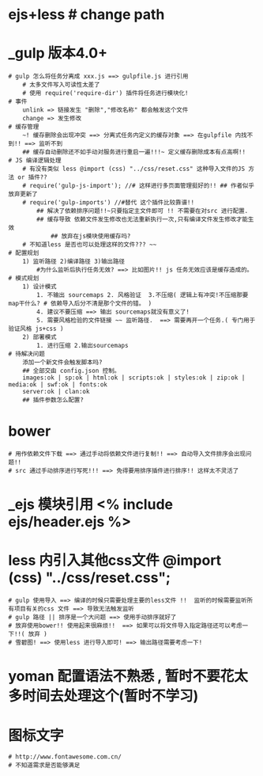﻿# ejs+less # change path

# _gulp 版本4.0+
    # gulp 怎么将任务分离成 xxx.js ==> gulpfile.js 进行引用
        # 太多文件写入可读性太差了
        # 使用 require('require-dir') 插件将任务进行模块化!
    # 事件
        unlink => 链接发生 "删除","修改名称" 都会触发这个文件
        change => 发生修改
    # 缓存管理
        ~! 缓存删除会出现冲突 ==> 分离式任务内定义的缓存对象 ==> 在gulpfile 内找不到!! ==> 监听不到
        ## 缓存自动删除还不如手动对服务进行重启一遍!!!~ 定义缓存删除成本有点高啊!!
    # JS 编译逻辑处理
        # 有没有类似 less @import (css) "../css/reset.css" 这种导入文件的JS 方法 or 插件??
        # require('gulp-js-import'); //# 这样进行多页面管理挺好的!! ## 作者似乎放弃更新了
        # require('gulp-imports') //#替代 这个插件比较靠谱!!
            ## 解决了依赖排序问题!!~只要指定主文件即可 !! 不需要在对src 进行配置.
            ## 缓存导致 依赖文件发生修改也无法重新执行一次,只有编译文件发生修改才能生效
                ## 放弃在js模块使用缓存吗?
        # 不知道less 是否也可以处理这样的文件??? ~~
    # 配置规划
        1) 监听路径 2)编译路径 3)输出路径
            #为什么监听后执行任务无效? ==> 比如图片!! js 任务无效应该是缓存造成的。
    # 模式规划
        1) 设计模式
            1. 不输出 sourcemaps 2. 风格验证  3.不压缩( 逻辑上有冲突!不压缩那要map干什么? # 依赖导入后分不清是那个文件的错。 )
            4. 建议不要压缩 ==> 输出 sourcemaps就没有意义了!
            5. 需要风格检验的文件链接 ~~ 监听路径.  ==> 需要再开一个任务.( 专门用于验证风格 js+css )
        2) 部署模式
            1. 进行压缩 2.输出sourcemaps
    # 待解决问题
        添加一个新文件会触发脚本吗?
        ## 全部交由 config.json 控制。
        images:ok | sp:ok | html:ok | scripts:ok | styles:ok | zip:ok | media:ok | swf:ok | fonts:ok
        server:ok | clan:ok
        ## 插件参数怎么配置?
# bower
    # 用作依赖文件下载 ==> 通过手动将依赖文件进行复制!! ==> 自动导入文件排序会出现问题!!
    # src 通过手动排序进行写死!!! ==> 免得要用排序插件进行排序!! 这样太不灵活了

# _ejs 模块引用 <% include ejs/header.ejs %>

# less 内引入其他css文件 @import (css) "../css/reset.css";
    # gulp 使用导入 ==> 编译的时候只需要处理主要的less文件 !!  监听的时候需要监听所有项目有关的css 文件 ==> 导致无法触发监听
    # gulp 路径 || 排序是一个大问题 ==> 使用手动排序就好了
    # 放弃使用bower!! 使用起来很麻烦!!  ==> 如果可以将文件导入指定路径还可以考虑一下!!( 放弃 )
    # 雪碧图! ==> 使用less 进行导入即可! ==> 输出路径需要考虑一下!

# yoman 配置语法不熟悉 , 暂时不要花太多时间去处理这个(暂时不学习)

# 图标文字
    # http://www.fontawesome.com.cn/
    # 不知道需求是否能够满足